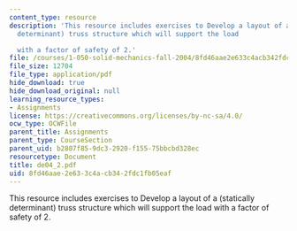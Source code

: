 ```yaml
---
content_type: resource
description: 'This resource includes exercises to Develop a layout of a (statically
  determinant) truss structure which will support the load

  with a factor of safety of 2.'
file: /courses/1-050-solid-mechanics-fall-2004/8fd46aae2e633c4acb342fdc1fb05eaf_de04_2.pdf
file_size: 12704
file_type: application/pdf
hide_download: true
hide_download_original: null
learning_resource_types:
- Assignments
license: https://creativecommons.org/licenses/by-nc-sa/4.0/
ocw_type: OCWFile
parent_title: Assignments
parent_type: CourseSection
parent_uid: b2807f85-9dc3-2920-f155-75bbcbd328ec
resourcetype: Document
title: de04_2.pdf
uid: 8fd46aae-2e63-3c4a-cb34-2fdc1fb05eaf
---
```

This resource includes exercises to Develop a layout of a (statically determinant) truss structure which will support the load
with a factor of safety of 2.